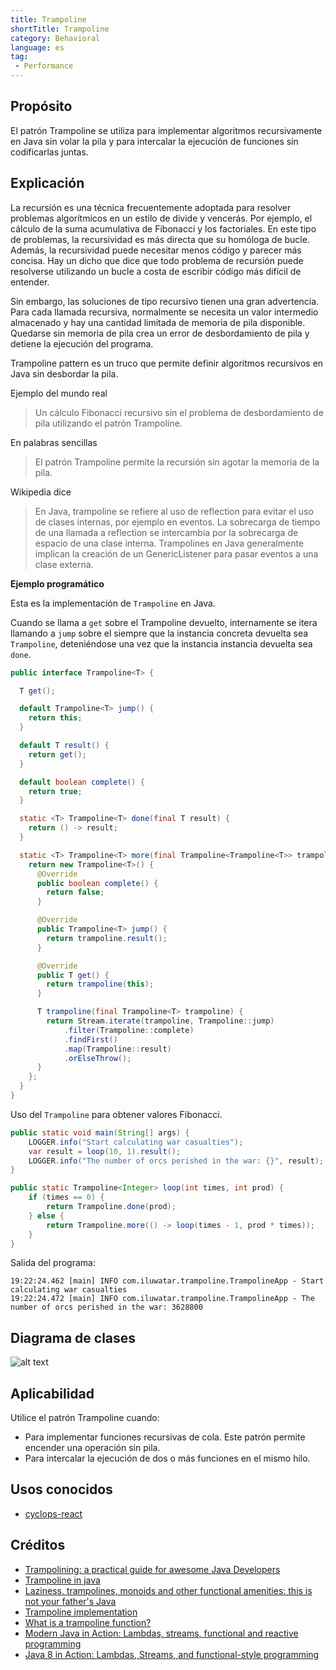 ```yaml
---
title: Trampoline
shortTitle: Trampoline
category: Behavioral
language: es
tag:
 - Performance
---
```


## Propósito

El patrón Trampoline se utiliza para implementar algoritmos recursivamente en Java sin volar la pila
y para intercalar la ejecución de funciones sin codificarlas juntas.

## Explicación

La recursión es una técnica frecuentemente adoptada para resolver problemas algorítmicos en un estilo de divide y vencerás.
Por ejemplo, el cálculo de la suma acumulativa de Fibonacci y los factoriales. En este tipo de
problemas, la recursividad es más directa que su homóloga de bucle. Además, la recursividad puede
necesitar menos código y parecer más concisa. Hay un dicho que dice que todo problema de recursión puede resolverse
utilizando un bucle a costa de escribir código más difícil de entender.

Sin embargo, las soluciones de tipo recursivo tienen una gran advertencia. Para cada llamada recursiva, normalmente se necesita
un valor intermedio almacenado y hay una cantidad limitada de memoria de pila disponible. Quedarse sin
memoria de pila crea un error de desbordamiento de pila y detiene la ejecución del programa.

Trampoline pattern es un truco que permite definir algoritmos recursivos en Java sin desbordar la
pila.

Ejemplo del mundo real

> Un cálculo Fibonacci recursivo sin el problema de desbordamiento de pila utilizando el patrón Trampoline.       

En palabras sencillas

> El patrón Trampoline permite la recursión sin agotar la memoria de la pila.

Wikipedia dice

> En Java, trampoline se refiere al uso de reflection para evitar el uso de clases internas, por ejemplo en
> eventos. La sobrecarga de tiempo de una llamada a reflection se intercambia por la sobrecarga de espacio de una clase interna.
> Trampolines en Java generalmente implican la creación de un GenericListener para pasar eventos a una clase externa.

**Ejemplo programático**

Esta es la implementación de `Trampoline` en Java.

Cuando se llama a `get` sobre el Trampoline devuelto, internamente se itera llamando a `jump` sobre el
siempre que la instancia concreta devuelta sea `Trampoline`, deteniéndose una vez que la instancia
instancia devuelta sea `done`.

```java
public interface Trampoline<T> {

  T get();

  default Trampoline<T> jump() {
    return this;
  }

  default T result() {
    return get();
  }

  default boolean complete() {
    return true;
  }

  static <T> Trampoline<T> done(final T result) {
    return () -> result;
  }

  static <T> Trampoline<T> more(final Trampoline<Trampoline<T>> trampoline) {
    return new Trampoline<T>() {
      @Override
      public boolean complete() {
        return false;
      }

      @Override
      public Trampoline<T> jump() {
        return trampoline.result();
      }

      @Override
      public T get() {
        return trampoline(this);
      }

      T trampoline(final Trampoline<T> trampoline) {
        return Stream.iterate(trampoline, Trampoline::jump)
            .filter(Trampoline::complete)
            .findFirst()
            .map(Trampoline::result)
            .orElseThrow();
      }
    };
  }
}
```

Uso del `Trampoline` para obtener valores Fibonacci.

```java
public static void main(String[] args) {
    LOGGER.info("Start calculating war casualties");
    var result = loop(10, 1).result();
    LOGGER.info("The number of orcs perished in the war: {}", result);
}

public static Trampoline<Integer> loop(int times, int prod) {
    if (times == 0) {
        return Trampoline.done(prod);
    } else {
        return Trampoline.more(() -> loop(times - 1, prod * times));
    }
}
```

Salida del programa:

```
19:22:24.462 [main] INFO com.iluwatar.trampoline.TrampolineApp - Start calculating war casualties
19:22:24.472 [main] INFO com.iluwatar.trampoline.TrampolineApp - The number of orcs perished in the war: 3628800
```

## Diagrama de clases

![alt text](./etc/trampoline.urm.png "Trampoline pattern class diagram")

## Aplicabilidad

Utilice el patrón Trampoline cuando:

* Para implementar funciones recursivas de cola. Este patrón permite encender una operación sin pila.
* Para intercalar la ejecución de dos o más funciones en el mismo hilo.

## Usos conocidos

* [cyclops-react](https://github.com/aol/cyclops-react)

## Créditos

* [Trampolining: a practical guide for awesome Java Developers](https://medium.com/@johnmcclean/trampolining-a-practical-guide-for-awesome-java-developers-4b657d9c3076)
* [Trampoline in java ](http://mindprod.com/jgloss/trampoline.html)
* [Laziness, trampolines, monoids and other functional amenities: this is not your father's Java](https://www.slideshare.net/mariofusco/lazine)
* [Trampoline implementation](https://github.com/bodar/totallylazy/blob/master/src/com/googlecode/totallylazy/Trampoline.java)
* [What is a trampoline function?](https://stackoverflow.com/questions/189725/what-is-a-trampoline-function)
* [Modern Java in Action: Lambdas, streams, functional and reactive programming](https://www.amazon.com/gp/product/1617293563/ref=as_li_qf_asin_il_tl?ie=UTF8&tag=javadesignpat-20&creative=9325&linkCode=as2&creativeASIN=1617293563&linkId=ad53ae6f9f7c0982e759c3527bd2595c)
* [Java 8 in Action: Lambdas, Streams, and functional-style programming](https://www.amazon.com/gp/product/1617291994/ref=as_li_qf_asin_il_tl?ie=UTF8&tag=javadesignpat-20&creative=9325&linkCode=as2&creativeASIN=1617291994&linkId=e3e5665b0732c59c9d884896ffe54f4f)
